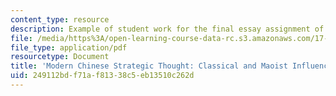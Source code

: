 ```yaml
---
content_type: resource
description: Example of student work for the final essay assignment of the course.
file: /media/https%3A/open-learning-course-data-rc.s3.amazonaws.com/17-407-chinese-foreign-policy-international-relations-and-strategy-spring-2009/249112bdf71af81338c5eb13510c262d_MIT17_407S09_final1.pdf
file_type: application/pdf
resourcetype: Document
title: 'Modern Chinese Strategic Thought: Classical and Maoist Influences'
uid: 249112bd-f71a-f813-38c5-eb13510c262d
---
```

